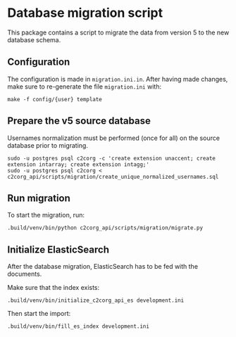 Database migration script
=========================

This package contains a script to migrate the data from version 5 to the new
database schema.

Configuration
-------------

The configuration is made in `migration.ini.in`. After having made changes,
make sure to re-generate the file `migration.ini` with:

    make -f config/{user} template

Prepare the v5 source database
------------------------------

Usernames normalization must be performed (once for all) on the source database
prior to migrating.

    sudo -u postgres psql c2corg -c 'create extension unaccent; create extension intarray; create extension intagg;'
    sudo -u postgres psql c2corg < c2corg_api/scripts/migration/create_unique_normalized_usernames.sql

Run migration
-------------

To start the migration, run:

    .build/venv/bin/python c2corg_api/scripts/migration/migrate.py

Initialize ElasticSearch
-------------------------

After the database migration, ElasticSearch has to be fed with the documents.

Make sure that the index exists:

    .build/venv/bin/initialize_c2corg_api_es development.ini

Then start the import:

    .build/venv/bin/fill_es_index development.ini

